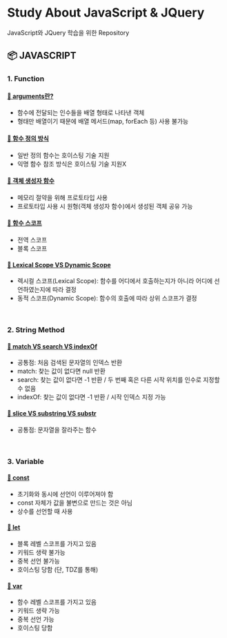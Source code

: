 # Study About JavaScript & JQuery
JavaScript와 JQuery 학습을 위한 Repository

## 📦 JAVASCRIPT
### 1. Function
#### <a href="https://github.com/shinyeeun789/Study-Javascript-Jquery/blob/main/JAVASCRIPT/function/about_arguments.html"> 📜 arguments란? </a>
- 함수에 전달되는 인수들을 배열 형태로 나타낸 객체
- 형태만 배열이기 때문에 배열 메서드(map, forEach 등) 사용 불가능

#### <a href="https://github.com/shinyeeun789/Study-Javascript-Jquery/blob/main/JAVASCRIPT/function/about_definition.html"> 📜 함수 정의 방식 </a>
- 일반 정의 함수는 호이스팅 기술 지원
- 익명 함수 참조 방식은 호이스팅 기술 지원X

#### <a href="https://github.com/shinyeeun789/Study-Javascript-Jquery/blob/main/JAVASCRIPT/function/about_objectConstructorFunction.html"> 📜 객체 생성자 함수 </a>
- 메모리 절약을 위해 프로토타입 사용
- 프로토타입 사용 시 원형(객체 생성자 함수)에서 생성된 객체 공유 가능

#### <a href="https://github.com/shinyeeun789/Study-Javascript-Jquery/blob/main/JAVASCRIPT/function/about_scope.html"> 📜 함수 스코프 </a>
- 전역 스코프
- 블록 스코프

#### <a href="https://github.com/shinyeeun789/Study-Javascript-Jquery/blob/main/JAVASCRIPT/function/lexicalScope_vs_dynamicScope.html"> 📜 Lexical Scope VS Dynamic Scope </a>
- 렉시컬 스코프(Lexical Scope): 함수를 어디에서 호출하는지가 아니라 어디에 선언하였는지에 따라 결정
- 동적 스코프(Dynamic Scope): 함수의 호출에 따라 상위 스코프가 결정
<br/>

### 2. String Method
#### <a href="https://github.com/shinyeeun789/Study-Javascript-Jquery/blob/main/JAVASCRIPT/string_method/match_vs_search_indexOf.html"> 📜 match VS search VS indexOf </a>
- 공통점: 처음 검색된 문자열의 인덱스 반환
- match: 찾는 값이 없다면 null 반환
- search: 찾는 값이 없다면 -1 반환 / 두 번째 혹은 다른 시작 위치를 인수로 지정할 수 없음
- indexOf: 찾는 값이 없다면 -1 반환 / 시작 인덱스 지정 가능

#### <a href="https://github.com/shinyeeun789/Study-Javascript-Jquery/blob/main/JAVASCRIPT/string_method/slice_vs_substring_vs_substr.html"> 📜 slice VS substring VS substr </a>
- 공통점: 문자열을 잘라주는 함수
<br/>

### 3. Variable
#### <a href="https://github.com/shinyeeun789/Study-Javascript-Jquery/blob/main/JAVASCRIPT/variable/about_const.html"> 📜 const </a>
- 초기화와 동시에 선언이 이루어져야 함
- const 자체가 값을 불변으로 만드는 것은 아님
- 상수를 선언할 때 사용

#### <a href="https://github.com/shinyeeun789/Study-Javascript-Jquery/blob/main/JAVASCRIPT/variable/about_let.html"> 📜 let </a>
- 블록 레벨 스코프를 가지고 있음
- 키워드 생략 불가능
- 중복 선언 불가능
- 호이스팅 당함 (단, TDZ를 통해)

#### <a href="https://github.com/shinyeeun789/Study-Javascript-Jquery/blob/main/JAVASCRIPT/variable/about_var.html"> 📜 var </a>
- 함수 레벨 스코프를 가지고 있음
- 키워드 생략 가능
- 중복 선언 가능
- 호이스팅 당함

